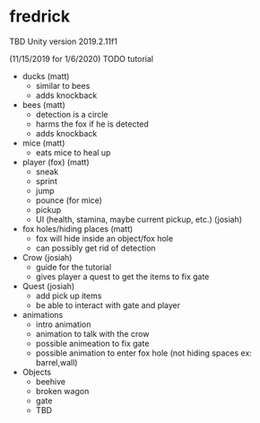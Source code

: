 # fredrick
TBD
Unity version 2019.2.11f1



(11/15/2019 for 1/6/2020)
TODO tutorial
- ducks (matt) 
  - similar to bees
  - adds knockback 
- bees (matt)
  - detection is a circle 
  - harms the fox if he is detected
  - adds knockback
- mice (matt)
  - eats mice to heal up
- player (fox) (matt)
  - sneak
  - sprint
  - jump
  - pounce (for mice)
  - pickup 
  - UI (health, stamina, maybe current pickup, etc.) (josiah)
- fox holes/hiding places (matt)
  - fox will hide inside an object/fox hole
  - can possibly get rid of detection 
- Crow (josiah)
  - guide for the tutorial
  - gives player a quest to get the items to fix gate
- Quest (josiah)
  - add pick up items
  - be able to interact with gate and player
- animations
  - intro animation
  - animation to talk with the crow
  - possible animeation to fix gate 
  - possible animation to enter fox hole (not hiding spaces ex: barrel,wall)
- Objects 
  - beehive
  - broken wagon 
  - gate
  - TBD
